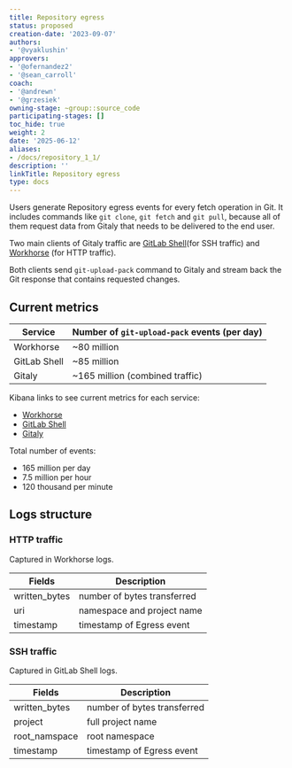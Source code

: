 ```yaml
---
title: Repository egress
status: proposed
creation-date: '2023-09-07'
authors:
- '@vyaklushin'
approvers:
- '@ofernandez2'
- '@sean_carroll'
coach:
- '@andrewn'
- '@grzesiek'
owning-stage: ~group::source_code
participating-stages: []
toc_hide: true
weight: 2
date: '2025-06-12'
aliases:
- /docs/repository_1_1/
description: ''
linkTitle: Repository egress
type: docs
---
```


Users generate Repository egress events for every fetch operation in Git. It
includes commands like `git clone`, `git fetch` and `git pull`, because all of
them request data from Gitaly that needs to be delivered to the end user.

Two main clients of Gitaly traffic are
[GitLab Shell](https://gitlab.com/gitlab-org/gitlab-shell)(for SSH traffic)
and
[Workhorse](https://gitlab.com/gitlab-org/gitlab/-/tree/master/workhorse)
(for HTTP traffic).

Both clients send `git-upload-pack` command to Gitaly and stream back the
Git response that contains requested changes.

## Current metrics

| Service      | Number of `git-upload-pack` events (per day) |
|--------------|----------------------------------------------|
| Workhorse    | ~80 million                                  |
| GitLab Shell | ~85 million                                  |
| Gitaly       | ~165 million (combined traffic)              |

Kibana links to see current metrics for each service:

- [Workhorse](https://log.gprd.gitlab.net/goto/cf799060-e2b2-11ed-8afc-c9851e4645c0)
- [GitLab Shell](https://log.gprd.gitlab.net/goto/bd93f5c0-e2b2-11ed-a017-0d32180b1390)
- [Gitaly](https://log.gprd.gitlab.net/goto/9221c230-e2b4-11ed-8afc-c9851e4645c0)

Total number of events:

- 165 million per day
- 7.5 million per hour
- 120 thousand per minute

## Logs structure

### HTTP traffic

Captured in Workhorse logs.

| Fields        | Description                 |
|---------------|-----------------------------|
| written_bytes | number of bytes transferred |
| uri           | namespace and project name  |
| timestamp     | timestamp of Egress event   |

### SSH traffic

Captured in GitLab Shell logs.

| Fields        | Description                 |
|---------------|-----------------------------|
| written_bytes | number of bytes transferred |
| project       | full project name           |
| root_namspace | root namespace              |
| timestamp     | timestamp of Egress event   |
